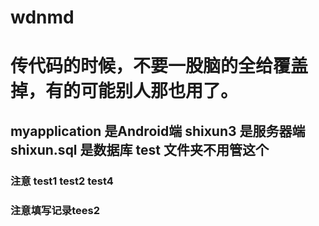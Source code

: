 # wdnmd
# 传代码的时候，不要一股脑的全给覆盖掉，有的可能别人那也用了。
## myapplication  是Android端   shixun3   是服务器端   shixun.sql 是数据库     test 文件夹不用管这个

### 注意  test1	test2  test4
### 注意填写记录tees2





